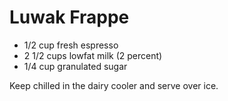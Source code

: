 # Luwak Frappe

* 1/2 cup fresh espresso
*  2 1/2 cups lowfat milk \(2 percent\)
*  1/4 cup granulated sugar

Keep chilled in the dairy cooler and serve over ice. 

